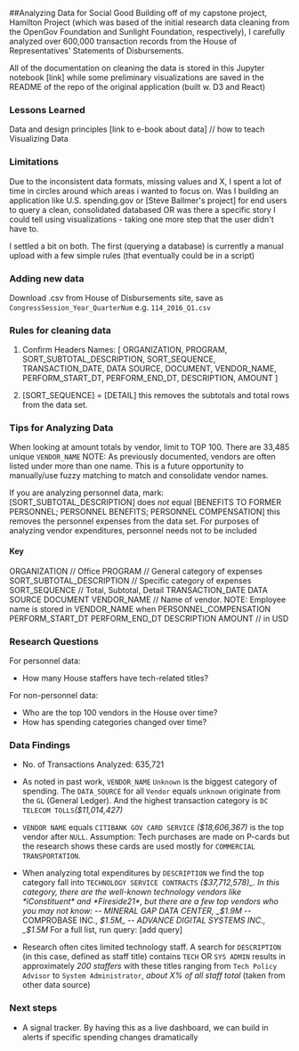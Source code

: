 ##Analyzing Data for Social Good
Building off of my capstone project, Hamilton Project (which was based of the initial research data cleaning from the OpenGov Foundation and Sunlight Foundation, respectively), I carefully analyzed over 600,000 transaction records from the House of Representatives' Statements of Disbursements.

All of the documentation on cleaning the data is stored in this Jupyter notebook [link] while some preliminary visualizations are saved in the README of the repo of the original application (built w. D3 and React)

### Lessons Learned
Data and design principles [link to e-book about data] // how to teach Visualizing Data

### Limitations
Due to the inconsistent data formats, missing values and X, I spent a lot of time in circles around which areas i wanted to focus on. Was I building an application like U.S. spending.gov or [Steve Ballmer's project] for end users to query a clean, consolidated databased OR was there a specific story I could tell using visualizations - taking one more step that the user didn't have to.

I settled a bit on both. The first (querying a database) is currently a manual upload with a few simple rules (that eventually could be in a script)


### Adding new data
Download .csv from House of Disbursements site, save as `CongressSession_Year_QuarterNum` e.g. `114_2016_Q1.csv`

### Rules for cleaning data
1) Confirm Headers Names: [ ORGANIZATION, PROGRAM, SORT_SUBTOTAL_DESCRIPTION, SORT_SEQUENCE, TRANSACTION_DATE, DATA SOURCE, DOCUMENT, VENDOR_NAME, PERFORM_START_DT, PERFORM_END_DT, DESCRIPTION, AMOUNT
]

2) [SORT_SEQUENCE] = [DETAIL] this removes the subtotals and total rows from the data set.

### Tips for Analyzing Data
When looking at amount totals by vendor, limit to TOP 100. There are 33,485 unique `VENDOR_NAME` NOTE: As previously documented, vendors are often listed under more than one name. This is a future opportunity to manually/use fuzzy matching to match and consolidate vendor names.

If you are analyzing personnel data, mark: [SORT_SUBTOTAL_DESCRIPTION] does *not* equal [BENEFITS TO FORMER PERSONNEL; PERSONNEL BENEFITS; PERSONNEL COMPENSATION] this removes the personnel expenses from the data set. For purposes of analyzing vendor expenditures, personnel needs not to be included


#### Key
ORGANIZATION // Office
PROGRAM // General category of expenses
SORT_SUBTOTAL_DESCRIPTION // Specific category of expenses
SORT_SEQUENCE // Total, Subtotal, Detail
TRANSACTION_DATE
DATA SOURCE
DOCUMENT
VENDOR_NAME // Name of vendor. NOTE: Employee name is stored in VENDOR_NAME when PERSONNEL_COMPENSATION
PERFORM_START_DT
PERFORM_END_DT
DESCRIPTION
AMOUNT // in USD

### Research Questions

For personnel data:
- How many House staffers have tech-related titles?

For non-personnel data:
- Who are the top 100 vendors in the House over time?
- How has spending categories changed over time?

### Data Findings
- No. of Transactions Analyzed: 635,721

- As noted in past work, `VENDOR_NAME` `Unknown` is the biggest category of spending. The `DATA_SOURCE` for all `Vendor` equals `unknown` originate from the `GL` (General Ledger). And the highest transaction category is `DC TELECOM TOLLS`_($11,014,427)_

- `VENDOR NAME` equals `CITIBANK GOV CARD SERVICE` _($18,606,367)_ is the top vendor after `NULL`. Assumption: Tech purchases are made on P-cards but the research shows these cards are used mostly for `COMMERCIAL TRANSPORTATION`.

- When analyzing total expenditures by `DESCRIPTION` we find the top category fall into `TECHNOLOGY SERVICE CONTRACTS` _($37,712,578)_. In this category, there are the well-known technology vendors like *iConstituent* and *Fireside21*, but there are a few top vendors who you may not know:
-- MINERAL GAP DATA CENTER, _$1.9M_
-- COMPROBASE INC., _$1.5M_
-- ADVANCE DIGITAL SYSTEMS INC., _$1.5M_
For a full list, run query: [add query]

- Research often cites limited technology staff. A search for `DESCRIPTION` (in this case, defined as staff title) contains `TECH` OR `SYS ADMIN` results in approximately _200 staffers_ with these titles ranging from `Tech Policy Advisor` to `System Administrator`, _about X% of all staff total_ (taken from other data source)


### Next steps
- A signal tracker. By having this as a live dashboard, we can build in alerts if specific spending changes dramatically
